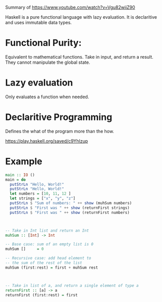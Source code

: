 Summary of https://www.youtube.com/watch?v=Vgu82wiiZ90

Haskell is a pure functional language with lazy evaluation. It is declaritive and uses immutable data types.

# Functional Purity: 
Equivalent to mathematical functions. Take in input, and return a result. They cannot manipulate the global state.

# Lazy evaluation
Only evaluates a function when needed.

# Declaritive Programming
Defines the what of the program more than the how.

https://play.haskell.org/saved/c9Yhlzup

# Example 

```Haskell
main :: IO ()
main = do
  putStrLn "Hello, World!"
  putStrLn "Hello, World!"
  let numbers = [10, 11, 12 ]
  let strings = ["x", "y", "z"]
  putStrLn $ "Sum of numbers: " ++ show (muhSum numbers)
  putStrLn $ "First was " ++ show (returnFirst strings)
  putStrLn $ "First was " ++ show (returnFirst numbers)



-- Take in Int list and return an Int
muhSum :: [Int] -> Int

-- Base case: sum of an empty list is 0
muhSum []     = 0         

-- Recursive case: add head element to 
-- the sum of the rest of the list
muhSum (first:rest) = first + muhSum rest



-- Take in list of a, and return a single element of type a
returnFirst :: [a] -> a
returnFirst (first:rest) = first
```
